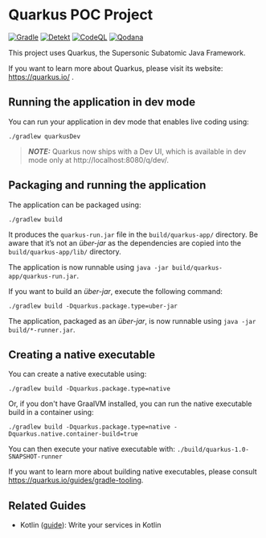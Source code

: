 # Quarkus POC Project

[![Gradle](https://github.com/renatius-de/poc-quarkus/actions/workflows/gradle.yml/badge.svg)](https://github.com/renatius-de/poc-quarkus/actions/workflows/gradle.yml)
[![Detekt](https://github.com/renatius-de/poc-quarkus/actions/workflows/detekt.yml/badge.svg)](https://github.com/renatius-de/poc-quarkus/actions/workflows/detekt.yml)
[![CodeQL](https://github.com/renatius-de/poc-quarkus/actions/workflows/codeql.yml/badge.svg)](https://github.com/renatius-de/poc-quarkus/actions/workflows/codeql.yml)
[![Qodana](https://github.com/renatius-de/poc-quarkus/actions/workflows/qodana.yml/badge.svg)](https://github.com/renatius-de/poc-quarkus/actions/workflows/qodana.yml)

This project uses Quarkus, the Supersonic Subatomic Java Framework.

If you want to learn more about Quarkus, please visit its website: https://quarkus.io/ .

## Running the application in dev mode

You can run your application in dev mode that enables live coding using:

```shell script
./gradlew quarkusDev
```

> **_NOTE:_**  Quarkus now ships with a Dev UI, which is available in dev mode only at http://localhost:8080/q/dev/.

## Packaging and running the application

The application can be packaged using:

```shell script
./gradlew build
```

It produces the `quarkus-run.jar` file in the `build/quarkus-app/` directory.
Be aware that it’s not an _über-jar_ as the dependencies are copied into the `build/quarkus-app/lib/` directory.

The application is now runnable using `java -jar build/quarkus-app/quarkus-run.jar`.

If you want to build an _über-jar_, execute the following command:

```shell script
./gradlew build -Dquarkus.package.type=uber-jar
```

The application, packaged as an _über-jar_, is now runnable using `java -jar build/*-runner.jar`.

## Creating a native executable

You can create a native executable using:

```shell script
./gradlew build -Dquarkus.package.type=native
```

Or, if you don't have GraalVM installed, you can run the native executable build in a container using:

```shell script
./gradlew build -Dquarkus.package.type=native -Dquarkus.native.container-build=true
```

You can then execute your native executable with: `./build/quarkus-1.0-SNAPSHOT-runner`

If you want to learn more about building native executables, please consult https://quarkus.io/guides/gradle-tooling.

## Related Guides

- Kotlin ([guide](https://quarkus.io/guides/kotlin)): Write your services in Kotlin
